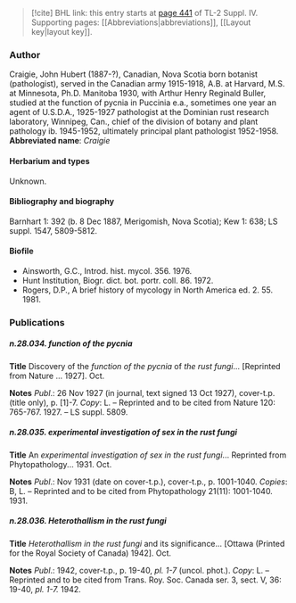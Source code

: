 > [!cite] BHL link: this entry starts at [page 441](https://www.biodiversitylibrary.org/page/33266118) of TL-2 Suppl. IV.
> Supporting pages: [[Abbreviations|abbreviations]], [[Layout key|layout key]].

### Author

Craigie, John Hubert (1887-?), Canadian, Nova Scotia born botanist (pathologist), served in the Canadian army 1915-1918, A.B. at Harvard, M.S. at Minnesota, Ph.D. Manitoba 1930, with Arthur Henry Reginald Buller, studied at the function of pycnia in Puccinia e.a., sometimes one year an agent of U.S.D.A., 1925-1927 pathologist at the Dominian rust research laboratory, Winnipeg, Can., chief of the division of botany and plant pathology ib. 1945-1952, ultimately principal plant pathologist 1952-1958. 
**Abbreviated name**: *Craigie*

#### Herbarium and types

Unknown.

#### Bibliography and biography

Barnhart 1: 392 (b. 8 Dec 1887, Merigomish, Nova Scotia); Kew 1: 638; LS suppl. 1547, 5809-5812.

#### Biofile

- Ainsworth, G.C., Introd. hist. mycol. 356. 1976.
- Hunt Institution, Biogr. dict. bot. portr. coll. 86. 1972.
- Rogers, D.P., A brief history of mycology in North America ed. 2. 55. 1981.

### Publications

##### n.28.034. function of the pycnia

**Title**
Discovery of the *function of the pycnia* of *the rust fungi*... \[Reprinted from Nature ... 1927\]. Oct.

**Notes**
*Publ*.: 26 Nov 1927 (in journal, text signed 13 Oct 1927), cover-t.p. (title only), p. \[1\]-7.
*Copy*: L. – Reprinted and to be cited from Nature 120: 765-767. 1927. – LS suppl. 5809.

##### n.28.035. experimental investigation of sex in the rust fungi

**Title**
An *experimental investigation of sex in the rust fungi*... Reprinted from Phytopathology... 1931. Oct.

**Notes**
*Publ*.: Nov 1931 (date on cover-t.p.), cover-t.p., p. 1001-1040. *Copies*: B, L. – Reprinted and to be cited from Phytopathology 21(11): 1001-1040. 1931.

##### n.28.036. Heterothallism in the rust fungi

**Title**
*Heterothallism in the rust fungi* and its significance... \[Ottawa (Printed for the Royal Society of Canada) 1942\]. Oct.

**Notes**
*Publ*.: 1942, cover-t.p., p. 19-40, *pl. 1-7* (uncol. phot.). *Copy*: L. – Reprinted and to be cited from Trans. Roy. Soc. Canada ser. 3, sect. V, 36: 19-40, *pl. 1-7.* 1942.


